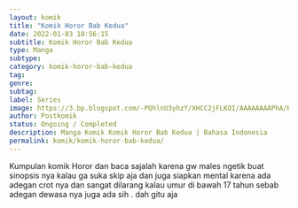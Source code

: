 ```yaml
---
layout: komik
title: "Komik Horor Bab Kedua"
date: 2022-01-03 18:56:15
subtitle: Komik Horor Bab Kedua
type: Manga
subtype: 
category: komik-horor-bab-kedua
tag: 
genre: 
subtag: 
label: Series
image: https://3.bp.blogspot.com/-PQhlnU3yhzY/XHCC2jFLKOI/AAAAAAAAPhA/RYAsd381bhw3H5Xt2goKHc8RDnZDIzsygCLcBGAs/s72-c/017.jpg
author: Postkomik
status: Ongoing / Completed
description: Manga Komik Komik Horor Bab Kedua | Bahasa Indonesia
permalink: komik/komik-horor-bab-kedua/
---
```


Kumpulan komik Horor dan baca sajalah karena gw males ngetik buat sinopsis nya kalau ga suka skip aja dan juga siapkan mental karena ada adegan crot nya dan sangat dilarang kalau umur di bawah 17 tahun sebab adegan dewasa nya juga ada sih . dah gitu aja
